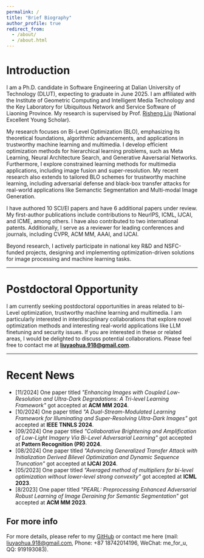 ```yaml
---
permalink: /
title: "Brief Biography"
author_profile: true
redirect_from: 
  - /about/
  - /about.html
---
```


<!-- This is the front page of a website that is powered by the [Academic Pages template](https://github.com/academicpages/academicpages.github.io) and hosted on GitHub pages. [GitHub pages](https://pages.github.com) is a free service in which websites are built and hosted from code and data stored in a GitHub repository, automatically updating when a new commit is made to the repository. This template was forked from the [Minimal Mistakes Jekyll Theme](https://mmistakes.github.io/minimal-mistakes/) created by Michael Rose, and then extended to support the kinds of content that academics have: publications, talks, teaching, a portfolio, blog posts, and a dynamically-generated CV. You can fork [this template](https://github.com/academicpages/academicpages.github.io) right now, modify the configuration and markdown files, add your own PDFs and other content, and have your own site for free, with no ads! -->


Introduction  
======
<!-- I recently completed my Ph.D. in Software Engineering at Dalian University of Technology (DLUT) in November 2024. I was affiliated with the Institute of Geometric Computing and Intelligent Media Technology and the Key Laboratory for Ubiquitous Network and Service Software of Liaoning Province. My research was supervised by Prof. [Risheng Liu](https://scholar.google.com.sg/citations?hl=zh-CN&user=DzuhImQAAAAJ) (National Excellent Young Scholar) and Prof. [Xin Fan](https://scholar.google.com.sg/citations?hl=zh-CN&user=vLN1njoAAAAJ) (Dean). 

My research focused on bi-level optimization, encompassing its theoretical foundations, algorithmic advancements, and applications in machine learning and computer vision. Specifically, I developed efficient optimization methods to address hierarchical problems in areas such as low-light image enhancement, medical imaging, and adversarial robustness. BLO also served as a foundation for practical applications in meta-learning, neural architecture search, and generative learning.

My academic contributions include 14 publications in leading journals and conferences, including IEEE TPAMI, IEEE TNNLS, ACM MM, CVPR, AAAI, IJCAI, TIM, and Pattern Recognition, with a cumulative citation count exceeding 250. I have also served as a reviewer for prominent venues, including CVPR, ACM MM, AAAI, and IJCAI. 
In addition to my publications, I contributed to one domestic and two international patents. I also participated in national key R&D and NSFC-funded projects, where I was responsible for designing and implementing optimization-driven solutions for image processing and machine learning tasks. -->


I am a Ph.D. candidate in Software Engineering at Dalian University of Technology (DLUT), expecting to graduate in June 2025. I am affiliated with the Institute of Geometric Computing and Intelligent Media Technology and the Key Laboratory for Ubiquitous Network and Service Software of Liaoning Province. My research is supervised by Prof. [Risheng Liu](https://scholar.google.com.sg/citations?hl=zh-CN&user=DzuhImQAAAAJ) (National Excellent Young Scholar).  

My research focuses on Bi-Level Optimization (BLO), emphasizing its theoretical foundations, algorithmic advancements, and applications in trustworthy machine learning and multimedia. I develop efficient optimization methods for hierarchical learning problems, such as Meta Learning, Neural Architecture Search, and Generative Aaversarial Networks. Furthermore, I explore constrained learning methods for multimedia applications, including image fusion and super-resolution. My recent research also extends to tailored BLO schemes for trustworthy machine learning, including adversarial defense and black-box transfer attacks for real-world applications like Semanctic Segmentation and Multi-modal Image Generation.  

I have authored 10 SCI/EI papers and have 6 additional papers under review. My first-author publications include contributions to NeurIPS, ICML, IJCAI, and ICME,  among others. I have also contributed to two international patents. Additionally, I serve as a reviewer for leading conferences and journals, including CVPR, ACM MM, AAAI, and IJCAI.  

Beyond research, I actively participate in national key R&D and NSFC-funded projects, designing and implementing optimization-driven solutions for image processing and machine learning tasks. 




---

Postdoctoral Opportunity
======  
I am currently seeking postdoctoral opportunities in areas related to bi-Level optimization, trustworthy machine learning and multimedia. I am particularly interested in interdisciplinary collaborations that explore novel optimization methods and interesting real-world applications like LLM finetuning and security issues. If you are interested in these or related areas, I would be delighted to discuss potential collaborations. Please feel free to contact me at **liuyaohua.918@gmail.com**.  

---

Recent News
====== 
- [11/2024] One paper titled *"Enhancing Images with Coupled Low-Resolution and Ultra-Dark Degradations: A Tri-level Learning Framework"* got accepted at **ACM MM 2024**.  
- [10/2024] One paper titled *"A Dual-Stream-Modulated Learning Framework for Illuminating and Super-Resolving Ultra-Dark Images"* got accepted at **IEEE TNNLS 2024**. 
- [09/2024] One paper titled *"Collaborative Brightening and Amplification of Low-Light Imagery Via Bi-Level Adversarial Learning"* got accepted at **Pattern Recognition (PR) 2024**.
- [08/2024] One paper titled *"Advancing Generalized Transfer Attack with Initialization Derived Bilevel Optimization and Dynamic Sequence Truncation"* got accepted at **IJCAI 2024**.   
- [05/2023] One paper titled *"Averaged method of multipliers for bi-level optimization without lower-level strong convexity"* got accepted at **ICML 2023**.  
- [8/2023] One paper titled *"PEARL: Preprocessing Enhanced Adversarial Robust Learning of Image Deraining for Semantic Segmentation"* got accepted at **ACM MM 2023**. 

For more info
------
For more details, please refer to my [GitHub](https://github.com/callous-youth) or contact me here (mail: liuyaohua.918@gmail.com, Phone: +87 18742014196, WeChat: me_for_u, QQ: 919193083).










